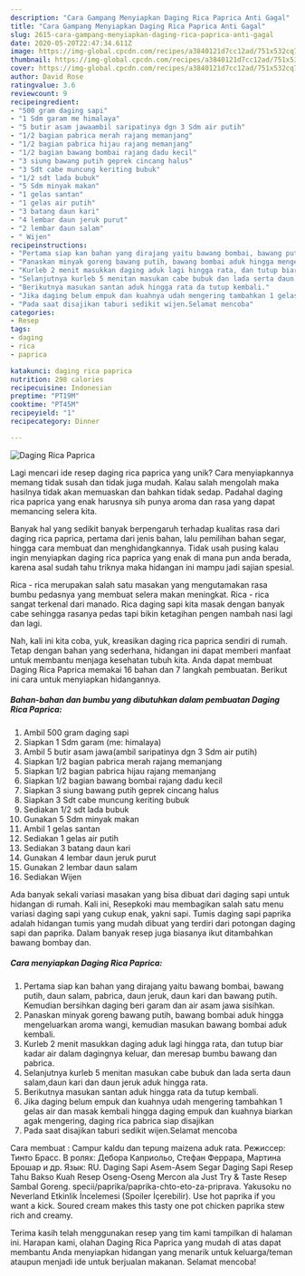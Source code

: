 ```yaml
---
description: "Cara Gampang Menyiapkan Daging Rica Paprica Anti Gagal"
title: "Cara Gampang Menyiapkan Daging Rica Paprica Anti Gagal"
slug: 2615-cara-gampang-menyiapkan-daging-rica-paprica-anti-gagal
date: 2020-05-20T22:47:34.611Z
image: https://img-global.cpcdn.com/recipes/a3840121d7cc12ad/751x532cq70/daging-rica-paprica-foto-resep-utama.jpg
thumbnail: https://img-global.cpcdn.com/recipes/a3840121d7cc12ad/751x532cq70/daging-rica-paprica-foto-resep-utama.jpg
cover: https://img-global.cpcdn.com/recipes/a3840121d7cc12ad/751x532cq70/daging-rica-paprica-foto-resep-utama.jpg
author: David Rose
ratingvalue: 3.6
reviewcount: 9
recipeingredient:
- "500 gram daging sapi"
- "1 Sdm garam me himalaya"
- "5 butir asam jawaambil saripatinya dgn 3 Sdm air putih"
- "1/2 bagian pabrica merah rajang memanjang"
- "1/2 bagian pabrica hijau rajang memanjang"
- "1/2 bagian bawang bombai rajang dadu kecil"
- "3 siung bawang putih geprek cincang halus"
- "3 Sdt cabe muncung keriting bubuk"
- "1/2 sdt lada bubuk"
- "5 Sdm minyak makan"
- "1 gelas santan"
- "1 gelas air putih"
- "3 batang daun kari"
- "4 lembar daun jeruk purut"
- "2 lembar daun salam"
- " Wijen"
recipeinstructions:
- "Pertama siap kan bahan yang dirajang yaitu bawang bombai, bawang putih, daun salam, pabrica, daun jeruk, daun kari dan bawang putih. Kemudian bersihkan daging beri garam dan air asam jawa sisihkan."
- "Panaskan minyak goreng bawang putih, bawang bombai aduk hingga mengeluarkan aroma wangi, kemudian masukan bawang bombai aduk kembali."
- "Kurleb 2 menit masukkan daging aduk lagi hingga rata, dan tutup biar kadar air dalam dagingnya keluar, dan meresap bumbu bawang dan pabrica."
- "Selanjutnya kurleb 5 menitan masukan cabe bubuk dan lada serta daun salam,daun kari dan daun jeruk aduk hingga rata."
- "Berikutnya masukan santan aduk hingga rata da tutup kembali."
- "Jika daging belum empuk dan kuahnya udah mengering tambahkan 1 gelas air dan masak kembali hingga daging empuk dan kuahnya biarkan agak mengering, daging rica pabrica siap disajikan"
- "Pada saat disajikan taburi sedikit wijen.Selamat mencoba"
categories:
- Resep
tags:
- daging
- rica
- paprica

katakunci: daging rica paprica 
nutrition: 298 calories
recipecuisine: Indonesian
preptime: "PT19M"
cooktime: "PT45M"
recipeyield: "1"
recipecategory: Dinner

---
```



![Daging Rica Paprica](https://img-global.cpcdn.com/recipes/a3840121d7cc12ad/751x532cq70/daging-rica-paprica-foto-resep-utama.jpg)

Lagi mencari ide resep daging rica paprica yang unik? Cara menyiapkannya memang tidak susah dan tidak juga mudah. Kalau salah mengolah maka hasilnya tidak akan memuaskan dan bahkan tidak sedap. Padahal daging rica paprica yang enak harusnya sih punya aroma dan rasa yang dapat memancing selera kita.

Banyak hal yang sedikit banyak berpengaruh terhadap kualitas rasa dari daging rica paprica, pertama dari jenis bahan, lalu pemilihan bahan segar, hingga cara membuat dan menghidangkannya. Tidak usah pusing kalau ingin menyiapkan daging rica paprica yang enak di mana pun anda berada, karena asal sudah tahu triknya maka hidangan ini mampu jadi sajian spesial.

Rica - rica merupakan salah satu masakan yang mengutamakan rasa bumbu pedasnya yang membuat selera makan meningkat. Rica - rica sangat terkenal dari manado. Rica daging sapi kita masak dengan banyak cabe sehingga rasanya pedas tapi bikin ketagihan pengen nambah nasi lagi dan lagi.


Nah, kali ini kita coba, yuk, kreasikan daging rica paprica sendiri di rumah. Tetap dengan bahan yang sederhana, hidangan ini dapat memberi manfaat untuk membantu menjaga kesehatan tubuh kita. Anda dapat membuat Daging Rica Paprica memakai 16 bahan dan 7 langkah pembuatan. Berikut ini cara untuk menyiapkan hidangannya.

<!--inarticleads1-->

##### Bahan-bahan dan bumbu yang dibutuhkan dalam pembuatan Daging Rica Paprica:

1. Ambil 500 gram daging sapi
1. Siapkan 1 Sdm garam (me: himalaya)
1. Ambil 5 butir asam jawa(ambil saripatinya dgn 3 Sdm air putih)
1. Siapkan 1/2 bagian pabrica merah rajang memanjang
1. Siapkan 1/2 bagian pabrica hijau rajang memanjang
1. Siapkan 1/2 bagian bawang bombai rajang dadu kecil
1. Siapkan 3 siung bawang putih geprek cincang halus
1. Siapkan 3 Sdt cabe muncung keriting bubuk
1. Sediakan 1/2 sdt lada bubuk
1. Gunakan 5 Sdm minyak makan
1. Ambil 1 gelas santan
1. Sediakan 1 gelas air putih
1. Sediakan 3 batang daun kari
1. Gunakan 4 lembar daun jeruk purut
1. Gunakan 2 lembar daun salam
1. Sediakan  Wijen


Ada banyak sekali variasi masakan yang bisa dibuat dari daging sapi untuk hidangan di rumah. Kali ini, Resepkoki mau membagikan salah satu menu variasi daging sapi yang cukup enak, yakni sapi. Tumis daging sapi paprika adalah hidangan tumis yang mudah dibuat yang terdiri dari potongan daging sapi dan paprika. Dalam banyak resep juga biasanya ikut ditambahkan bawang bombay dan. 

<!--inarticleads2-->

##### Cara menyiapkan Daging Rica Paprica:

1. Pertama siap kan bahan yang dirajang yaitu bawang bombai, bawang putih, daun salam, pabrica, daun jeruk, daun kari dan bawang putih. Kemudian bersihkan daging beri garam dan air asam jawa sisihkan.
1. Panaskan minyak goreng bawang putih, bawang bombai aduk hingga mengeluarkan aroma wangi, kemudian masukan bawang bombai aduk kembali.
1. Kurleb 2 menit masukkan daging aduk lagi hingga rata, dan tutup biar kadar air dalam dagingnya keluar, dan meresap bumbu bawang dan pabrica.
1. Selanjutnya kurleb 5 menitan masukan cabe bubuk dan lada serta daun salam,daun kari dan daun jeruk aduk hingga rata.
1. Berikutnya masukan santan aduk hingga rata da tutup kembali.
1. Jika daging belum empuk dan kuahnya udah mengering tambahkan 1 gelas air dan masak kembali hingga daging empuk dan kuahnya biarkan agak mengering, daging rica pabrica siap disajikan
1. Pada saat disajikan taburi sedikit wijen.Selamat mencoba


Cara membuat : Campur kaldu dan tepung maizena aduk rata. Режиссер: Тинто Брасс. В ролях: Дебора Каприольо, Стефан Феррара, Мартина Брошар и др. Язык: RU. Daging Sapi Asem-Asem Segar Daging Sapi Resep Tahu Bakso Kuah Resep Oseng-Oseng Mercon ala Just Try &amp; Taste Resep Sambal Goreng. specii/paprika/paprika-chto-eto-za-priprava. Yakusoku no Neverland Etkinlik İncelemesi (Spoiler İçerebilir). Use hot paprika if you want a kick. Soured cream makes this tasty one pot chicken paprika stew rich and creamy. 

Terima kasih telah menggunakan resep yang tim kami tampilkan di halaman ini. Harapan kami, olahan Daging Rica Paprica yang mudah di atas dapat membantu Anda menyiapkan hidangan yang menarik untuk keluarga/teman ataupun menjadi ide untuk berjualan makanan. Selamat mencoba!
